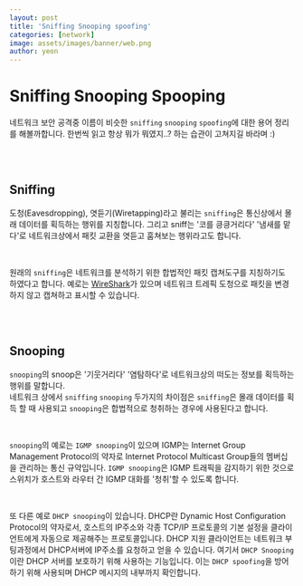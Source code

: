 ```yaml
---
layout: post
title: 'Sniffing Snooping spoofing'
categories: [network]
image: assets/images/banner/web.png
author: yeon
---
```


# Sniffing Snooping Spooping

네트워크 보안 공격중 이름이 비슷한 `sniffing` `snooping` `spoofing`에 대한 용어 정리를 해볼까합니다. 한번씩 읽고 항상 뭐가 뭐였지..? 하는 습관이 고쳐지길 바라며 :) <br>

<br><br>

## Sniffing

도청(Eavesdropping), 엿듣기(Wiretapping)라고 불리는 `sniffing`은 통신상에서 몰래 데이터를 획득하는 행위를 지칭합니다. 그리고 sniff는 '코를 킁킁거리다' '냄새를 맡다'로 네트워크상에서 패킷 교환을 엿듣고 훔쳐보는 행위라고도 합니다. <br>

<br>

원래의 `sniffing`은 네트워크를 분석하기 위한 합법적인 패킷 캡쳐도구를 지칭하기도 하였다고 합니다. 예로는 [WireShark](https://www.wireshark.org/)가 있으며 네트워크 트레픽 도청으로 패킷을 변경하지 않고 캡쳐하고 표시할 수 있습니다. <br>

<br><br>

## Snooping

`snooping`의 snoop은 '기웃거리다' '염탐하다'로 네트워크상의 떠도는 정보를 획득하는 행위를 말합니다. <br>
네트워크 상에서 `sniffing` `snooping` 두가지의 차이점은 `sniffing`은 몰래 데이터를 획득 할 때 사용되고 `snooping`은 합법적으로 청취하는 경우에 사용된다고 합니다. <br>

<br>

`snooping`의 예로는 `IGMP snooping`이 있으며 IGMP는 Internet Group Management Protocol의 약자로 Internet Protocol Multicast Group들의 멤버십을 관리하는 통신 규약입니다. `IGMP snooping`은 IGMP 트래픽을 감지하기 위한 것으로 스위치가 호스트와 라우터 간 IGMP 대화를 '청취'할 수 있도록 합니다. <br>

<br>

또 다른 예로 `DHCP snooping`이 있습니다. DHCP란 Dynamic Host Configuration Protocol의 약자로서, 호스트의 IP주소와 각종 TCP/IP 프로토콜의 기본 설정을 클라이언트에게 자동으로 제공해주는 프로토콜입니다. DHCP 지원 클라이언트는 네트워크 부팅과정에서 DHCP서버에 IP주소를 요청하고 얻을 수 있습니다. 여기서 `DHCP Snooping`이란 DHCP 서버를 보호하기 위해 사용하는 기능입니다. 이는 `DHCP spoofing`을 방어하기 위해 사용되며 DHCP 메시지의 내부까지 확인합니다.

<br><br><br>
